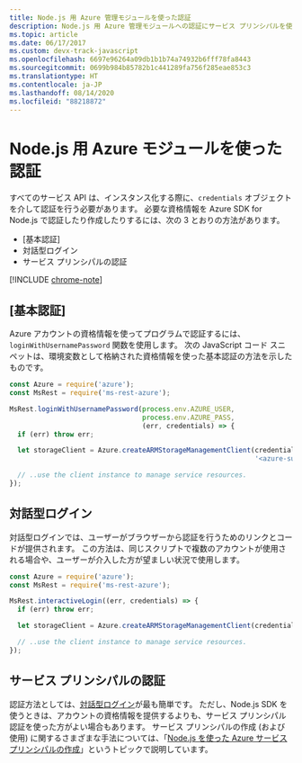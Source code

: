 ```yaml
---
title: Node.js 用 Azure 管理モジュールを使った認証
description: Node.js 用 Azure 管理モジュールへの認証にサービス プリンシパルを使う方法について説明します。
ms.topic: article
ms.date: 06/17/2017
ms.custom: devx-track-javascript
ms.openlocfilehash: 6697e96264a09db1b1b74a74932b6fff78fa8443
ms.sourcegitcommit: 0699b984b85782b1c441289fa756f285eae853c3
ms.translationtype: HT
ms.contentlocale: ja-JP
ms.lasthandoff: 08/14/2020
ms.locfileid: "88218872"
---
```

# <a name="authenticate-with-the-azure-modules-for-nodejs"></a>Node.js 用 Azure モジュールを使った認証

すべてのサービス API は、インスタンス化する際に、`credentials` オブジェクトを介して認証を行う必要があります。 必要な資格情報を Azure SDK for Node.js で認証したり作成したりするには、次の 3 とおりの方法があります。 

- [基本認証]
- 対話型ログイン
- サービス プリンシパルの認証

[!INCLUDE [chrome-note](includes/chrome-note.md)]

## <a name="basic-authentication"></a>[基本認証]

Azure アカウントの資格情報を使ってプログラムで認証するには、`loginWithUsernamePassword` 関数を使用します。 次の JavaScript コード スニペットは、環境変数として格納された資格情報を使った基本認証の方法を示したものです。 

```javascript
const Azure = require('azure');
const MsRest = require('ms-rest-azure');

MsRest.loginWithUsernamePassword(process.env.AZURE_USER, 
                                 process.env.AZURE_PASS, 
                                 (err, credentials) => {
  if (err) throw err;

  let storageClient = Azure.createARMStorageManagementClient(credentials, 
                                                             '<azure-subscription-id>');

  // ..use the client instance to manage service resources.
});
```

## <a name="interactive-login"></a>対話型ログイン

対話型ログインでは、ユーザーがブラウザーから認証を行うためのリンクとコードが提供されます。 この方法は、同じスクリプトで複数のアカウントが使用される場合や、ユーザーが介入した方が望ましい状況で使用します。

```javascript
const Azure = require('azure');
const MsRest = require('ms-rest-azure');

MsRest.interactiveLogin((err, credentials) => {
  if (err) throw err;

  let storageClient = Azure.createARMStorageManagementClient(credentials, '<azure-subscription-id>');

  // ..use the client instance to manage service resources.
});
```

## <a name="service-principal-authentication"></a>サービス プリンシパルの認証

認証方法としては、[対話型ログイン](#interactive-login)が最も簡単です。 ただし、Node.js SDK を使うときは、アカウントの資格情報を提供するよりも、サービス プリンシパル認証を使った方がよい場合もあります。 サービス プリンシパルの作成 (および使用) に関するさまざまな手法については、「[Node.js を使った Azure サービス プリンシパルの作成](./node-sdk-azure-authenticate-principal.md)」というトピックで説明しています。 
